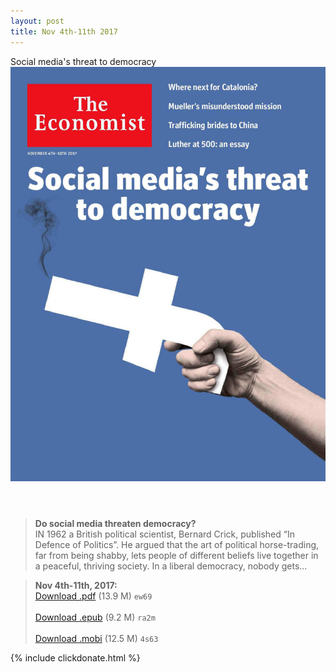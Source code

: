 ```yaml
---
layout: post
title: Nov 4th-11th 2017
---
```


<div class="message">
	Social media's threat to democracy
</div>

<header class="xmas">
<div class="cover upload">
<img src="/public/img/the-economist/img_2017.11.04.jpg" />
</div>
</header>
<!--more-->

> **Do social media threaten democracy?** <br/>
IN 1962 a British political scientist, Bernard Crick, published “In Defence of Politics”. He argued that the art of political horse-trading, far from being shabby, lets people of different beliefs live together in a peaceful, thriving society. In a liberal democracy, nobody gets... 

> **Nov 4th-11th, 2017:**<br/>
[Download .pdf](https://pan.baidu.com/s/1kVACp2R) (13.9 M) 
`ew69` <br/><br/>
[Download .epub](https://pan.baidu.com/s/1c1IHMgw) (9.2 M) 
`ra2m` <br/><br/>
[Download .mobi](https://pan.baidu.com/s/1bpwFykn) (12.5 M) 
`4s63`

{% include clickdonate.html %}
